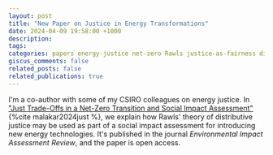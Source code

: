 ```yaml
---
layout: post
title: "New Paper on Justice in Energy Transformations"
date: 2024-04-09 19:58:00 +1000
description:
tags:
categories: papers energy-justice net-zero Rawls justice-as-fairness distributive-justice
giscus_comments: false
related_posts: false
related_publications: true
---
```


I'm a co-author with some of my CSIRO colleagues on energy justice. In ["Just Trade-Offs in a Net-Zero Transition and Social Impact Assessment"](https://www.sciencedirect.com/science/article/pii/S0195925524000933) {%cite malakar2024just %}, we explain how Rawls' theory of distributive justice may be used as part of a social impact assessment for introducing new energy technologies. It's published in the journal _Environmental Impact Assessment Review_, and the paper is open access.
